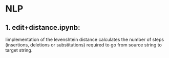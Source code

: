 # NLP
## 1. edit+distance.ipynb:
Iimplementation of the levenshtein distance calculates the number of steps (insertions, deletions or substitutions) required to go from source string to target string.
